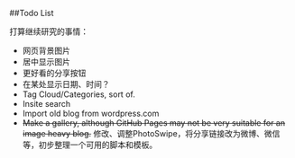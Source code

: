 ##Todo List

打算继续研究的事情：

* 网页背景图片
* 居中显示图片
* 更好看的分享按钮
* 在某处显示日期、时间？
* Tag Cloud/Categories, sort of.
* Insite search
* Import old blog from wordpress.com
* <del>Make a gallery, although GitHub Pages may not be very suitable for an image heavy blog.</del> 修改、调整PhotoSwipe，将分享链接改为微博、微信等，初步整理一个可用的脚本和模板。
